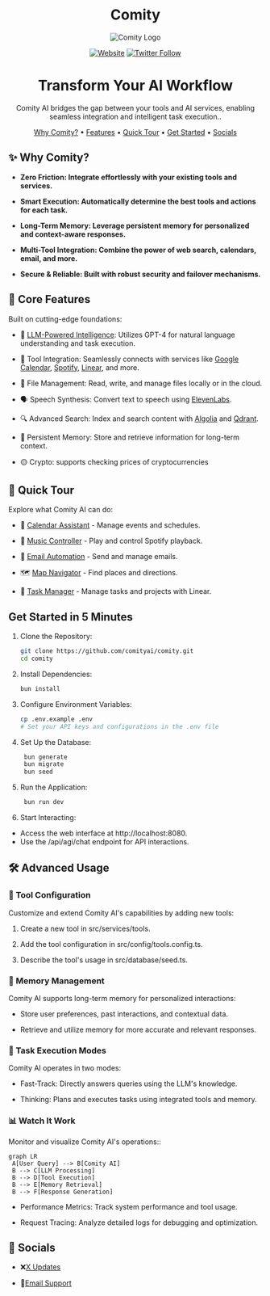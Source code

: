 <div align="center">


# Comity

![Comity Logo](https://i.imgur.com/RfsMO1d.png)

  
  [![Website](https://img.shields.io/badge/🌐_Visit_Our_Website-comitylabs.net-2ea44f?style=for-the-badge)](https://www.comitylabs.net/)
  [![Twitter Follow](https://img.shields.io/twitter/follow/comitylabs?style=social)](https://x.com/ComityLabs)

  
  <h1>Transform Your AI Workflow</h1>
  <p>Comity AI bridges the gap between your tools and AI services, enabling seamless integration and intelligent task execution..</p>
</div>

<p align="center">
  <a href="#-why-comity">Why Comity?</a> •
  <a href="#-core-features">Features</a> •
  <a href="#-quick-tour">Quick Tour</a> •
  <a href="#get-started-in-5-minutes">Get Started</a> •
  <a href="#-socials">Socials</a>
</p>


## ✨ Why Comity?

- **Zero Friction: Integrate effortlessly with your existing tools and services.**

- **Smart Execution: Automatically determine the best tools and actions for each task.**

- **Long-Term Memory: Leverage persistent memory for personalized and context-aware responses.**

- **Multi-Tool Integration: Combine the power of web search, calendars, email, and more.**

- **Secure & Reliable: Built with robust security and failover mechanisms.**

## 🚀 Core Features

Built on cutting-edge foundations:

- 🧠 [LLM-Powered Intelligence](https://www.firecrawl.dev/): Utilizes GPT-4 for natural language understanding and task execution.

- 🔧 Tool Integration: Seamlessly connects with services like [Google Calendar](https://calendar.google.com/), [Spotify](https://www.spotify.com/), [Linear](https://linear.app/), and more.
  
- 📂 File Management: Read, write, and manage files locally or in the cloud.

- 🗣️ Speech Synthesis: Convert text to speech using [ElevenLabs](https://elevenlabs.io/).

- 🔍 Advanced Search: Index and search content with [Algolia](https://www.algolia.com/) and [Qdrant](https://qdrant.tech/).

- 💾 Persistent Memory: Store and retrieve information for long-term context.

- 🟡 Crypto: supports checking prices of cryptocurrencies

## 🎯 Quick Tour

Explore what Comity AI can do:

- 📅 [Calendar Assistant](https://calendar.google.com/) - Manage events and schedules.

- 🎵 [Music Controller](https://www.spotify.com/) - Play and control Spotify playback.

- 📧 [Email Automation](https://resend.com/) - Send and manage emails.

- 🗺️ [Map Navigator](https://www.google.com/maps) - Find places and directions.

- 💼 [Task Manager](https://linear.app/) - Manage tasks and projects with Linear.

## Get Started in 5 Minutes

1. Clone the Repository:
     ```bash
    git clone https://github.com/comityai/comity.git
    cd comity
    ```
2. Install Dependencies:
   ```bash
   bun install
   ```
3. Configure Environment Variables:
   ```bash
   cp .env.example .env
   # Set your API keys and configurations in the .env file
   ```

4. Set Up the Database:
   ```bash
    bun generate
    bun migrate
    bun seed
   ```
   
5. Run the Application:
   ```bash
    bun run dev
   ```

6. Start Interacting:

  - Access the web interface at http://localhost:8080.
  - Use the /api/agi/chat endpoint for API interactions.

## 🛠️ Advanced Usage

### 🔧 Tool Configuration

Customize and extend Comity AI's capabilities by adding new tools:

1. Create a new tool in src/services/tools.

2. Add the tool configuration in src/config/tools.config.ts.

3. Describe the tool's usage in src/database/seed.ts.

### 🧠 Memory Management

Comity AI supports long-term memory for personalized interactions:

  - Store user preferences, past interactions, and contextual data.

  - Retrieve and utilize memory for more accurate and relevant responses.

### 🔄 Task Execution Modes

Comity AI operates in two modes:

  - Fast-Track: Directly answers queries using the LLM's knowledge.

  - Thinking: Plans and executes tasks using integrated tools and memory.

### 📊 Watch It Work

Monitor and visualize Comity AI's operations::

   ```mermaid
graph LR
    A[User Query] --> B[Comity AI]
    B --> C[LLM Processing]
    B --> D[Tool Execution]
    B --> E[Memory Retrieval]
    B --> F[Response Generation]
   ```

  - Performance Metrics: Track system performance and tool usage.

  - Request Tracing: Analyze detailed logs for debugging and optimization.

## 🌟 Socials

- ❌[X Updates](https://x.com/ComityLabs)
  
- 📧[Email Support](mailto:support@comitylabs.com) 


